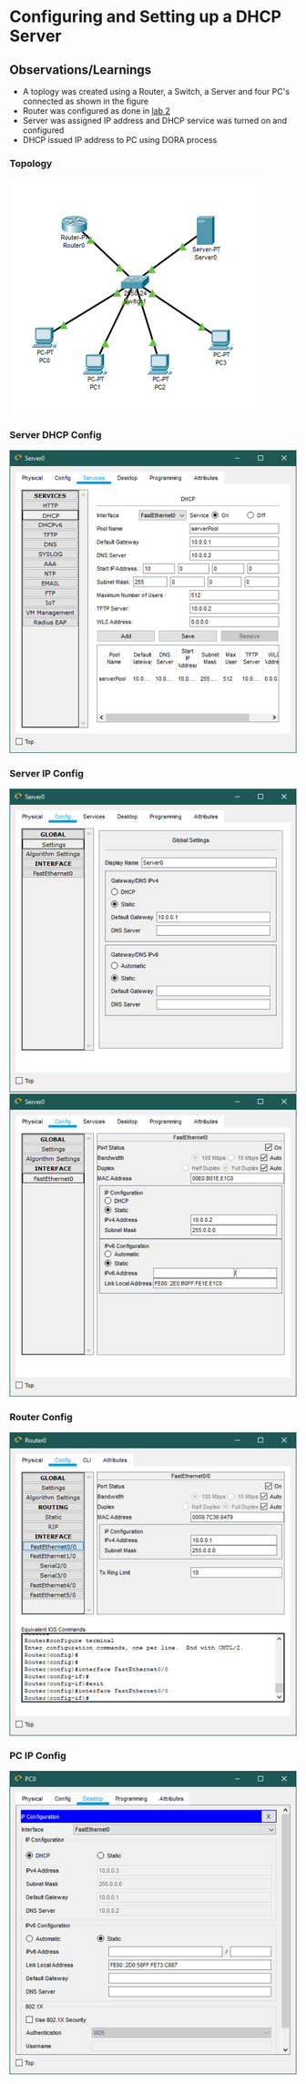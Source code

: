 # Configuring and Setting up a DHCP Server

## Observations/Learnings
- A toplogy was created using a Router, a Switch, a Server and four PC's connected as shown in the figure
- Router was configured as done in [lab 2](../../lab2/router-config/observation.md)
- Server was assigned IP address and DHCP service was turned on and configured
- DHCP issued IP address to PC using DORA process

### Topology
![topology](topology.png)

### Server DHCP Config
![serverDHCPConfig](serverDHCPConfig.png)

### Server IP Config
![serverIPConfig](serverIPConfig.png)
![serverIPConfig1](serverIPConfig1.png)

### Router Config
![routerConfig](routerConfig.png)

### PC IP Config
![pcipconfig](pcipconfig.png)
